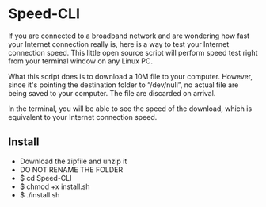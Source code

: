 # Speed-CLI

If you are connected to a broadband network and are wondering how fast your Internet connection really is, here is a way to test your Internet connection speed. This little open source script will perform speed test right from your terminal window on any Linux PC.

What this script does is to download a 10M file to your computer. However, since it's pointing the destination folder to “/dev/null”, no actual file are being saved to your computer. The file are discarded on arrival.

In the terminal, you will be able to see the speed of the download, which is equivalent to your Internet connection speed.

## Install
* Download the zipfile and unzip it
* DO NOT RENAME THE FOLDER
* $ cd Speed-CLI
* $ chmod +x install.sh
* $ ./install.sh